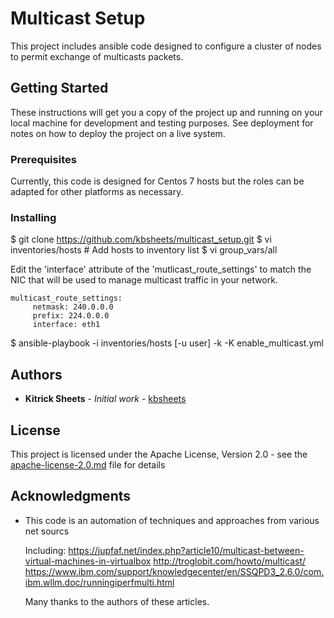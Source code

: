 # Multicast Setup

This project includes ansible code designed to configure a cluster of nodes 
to permit exchange of multicasts packets.

## Getting Started

These instructions will get you a copy of the project up and running on your local machine for development and testing purposes. See deployment for notes on how to deploy the project on a live system.

### Prerequisites

Currently, this code is designed for Centos 7 hosts but the roles can be adapted
for other platforms as necessary.

### Installing

$ git clone https://github.com/kbsheets/multicast_setup.git
$ vi inventories/hosts # Add hosts to inventory list
$ vi group_vars/all

Edit the 'interface' attribute of the 'mutlicast_route_settings' to match the 
NIC that will be used to manage multicast traffic in your network.

    multicast_route_settings:
         netmask: 240.0.0.0
         prefix: 224.0.0.0
         interface: eth1

$ ansible-playbook -i inventories/hosts [-u user] -k -K enable_multicast.yml

## Authors

* **Kitrick Sheets** - *Initial work* - [kbsheets](https://github.com/kbsheets)

## License

This project is licensed under the Apache License, Version 2.0 - see the [apache-license-2.0.md](apache-license-2.0.md) file for details

## Acknowledgments

* This code is an automation of techniques and approaches from various 
  net sourcs

  Including:
    https://jupfaf.net/index.php?article10/multicast-between-virtual-machines-in-virtualbox
    http://troglobit.com/howto/multicast/
    https://www.ibm.com/support/knowledgecenter/en/SSQPD3_2.6.0/com.ibm.wllm.doc/runningiperfmulti.html

   Many thanks to the authors of these articles.
